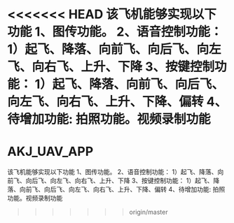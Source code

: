<<<<<<< HEAD
该飞机能够实现以下功能 
1、图传功能。 
2、语音控制功能： 1）起飞、降落、向前飞、向后飞、向左飞、向右飞、上升、下降
3、按键控制功能： 1）起飞、降落、向前飞、向后飞、向左飞、向右飞、上升、下降、偏转
4、待增加功能: 拍照功能。视频录制功能
=======
# AKJ_UAV_APP
该飞机能够实现以下功能
1、图传功能。
2、语音控制功能：
 1）起飞、降落、向前飞、向后飞、向左飞、向右飞、上升、下降
3、按键控制功能： 
  1）起飞、降落、向前飞、向后飞、向左飞、向右飞、上升、下降、偏转
4、待增加功能:
   拍照功能。视频录制功能
>>>>>>> origin/master
